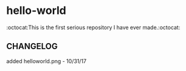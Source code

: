# hello-world
:octocat:This is the first serious repository I have ever made.:octocat:

## CHANGELOG
added helloworld.png - 10/31/17
